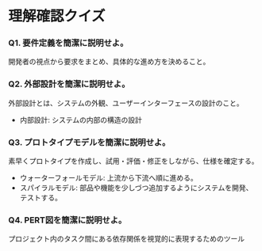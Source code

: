 # 理解確認クイズ

### Q1. 要件定義を簡潔に説明せよ。

開発者の視点から要求をまとめ、具体的な進め方を決めること。

### Q2. 外部設計を簡潔に説明せよ。

外部設計とは、システムの外観、ユーザーインターフェースの設計のこと。

- 内部設計: システムの内部の構造の設計

### Q3. プロトタイプモデルを簡潔に説明せよ。

素早くプロトタイプを作成し、試用・評価・修正をしながら、仕様を確定する。

- ウォーターフォールモデル: 上流から下流へ順に進める。
- スパイラルモデル: 部品や機能を少しづつ追加するようにシステムを開発、テストする。

### Q4. PERT図を簡潔に説明せよ。

プロジェクト内のタスク間にある依存関係を視覚的に表現するためのツール
